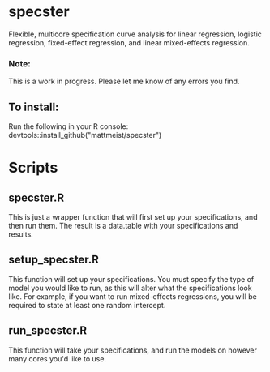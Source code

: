 # specster
Flexible, multicore specification curve analysis for linear regression, logistic regression, fixed-effect regression, and linear mixed-effects regression.

### Note:
This is a work in progress. Please let me know of any errors you find.

## To install:
Run the following in your R console:
devtools::install_github("mattmeist/specster")  

# Scripts
## specster.R
This is just a wrapper function that will first set up your specifications, and then run them. The result is a data.table with your specifications and results.

## setup_specster.R
This function will set up your specifications. You must specify the type of model you would like to run, as this will alter what the specifications look like. For example, if you want to run mixed-effects regressions, you will be required to state at least one random intercept.

## run_specster.R
This function will take your specifications, and run the models on however many cores you'd like to use.
